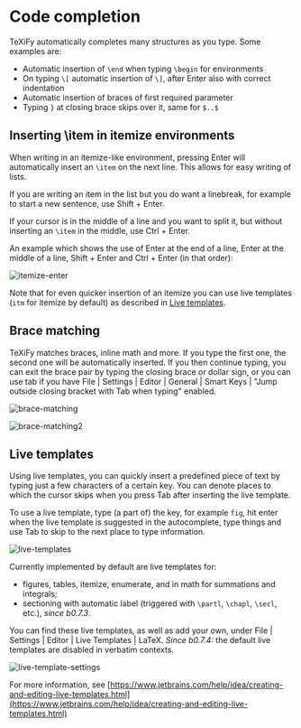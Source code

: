 # Code completion

TeXiFy automatically completes many structures as you type.
Some examples are:

* Automatic insertion of `\end` when typing `\begin` for environments
* On typing `\[` automatic insertion of `\]`, after <shortcut>Enter</shortcut> also with correct indentation
* Automatic insertion of braces of first required parameter
* Typing `}` at closing brace skips over it, same for `$..$`

## Inserting \item in itemize environments

When writing in an itemize-like environment, pressing <shortcut>Enter</shortcut> will automatically insert an `\item` on the next line.
This allows for easy writing of lists.

If you are writing an item in the list but you do want a linebreak, for example to start a new sentence, use <shortcut>Shift + Enter</shortcut>.

If your cursor is in the middle of a line and you want to split it, but without inserting an `\item` in the middle, use <shortcut>Ctrl + Enter</shortcut>.

An example which shows the use of <shortcut>Enter</shortcut> at the end of a line, <shortcut>Enter</shortcut> at the middle of a line, <shortcut>Shift + Enter</shortcut> and <shortcut>Ctrl + Enter</shortcut> (in that order):

![itemize-enter](itemize-enter.gif)

Note that for even quicker insertion of an itemize you can use live templates (`itm` for itemize by default) as described in [Live templates](Live-templates).

## Brace matching

TeXiFy matches braces, inline math and more.
If you type the first one, the second one will be automatically inserted.
If you then continue typing, you can exit the brace pair by typing the closing brace or dollar sign, or you can use tab if you have <ui-path>File | Settings | Editor | General | Smart Keys | "Jump outside closing bracket with Tab when typing"</ui-path> enabled.

![brace-matching](brace-matching.png)

![brace-matching2](brace-matching2.png)

## Live templates

Using live templates, you can quickly insert a predefined piece of text by typing just a few characters of a certain key.
You can denote places to which the cursor skips when you press <shortcut>Tab</shortcut> after inserting the live template.

To use a live template, type (a part of) the key, for example `fig`, hit enter when the live template is suggested in the autocomplete, type things and use <shortcut>Tab</shortcut> to skip to the next place to type information.

![live-templates](live-templates.gif)

Currently implemented by default are live templates for:

* figures, tables, itemize, enumerate, and in math for summations and integrals;
* sectioning with automatic label (triggered with `\partl`, `\chapl`, `\secl`, etc.), _since b0.7.3_.

You can find these live templates, as well as add your own, under <ui-path>File | Settings | Editor | Live Templates | LaTeX</ui-path>. _Since b0.7.4:_ the default live templates are disabled in verbatim contexts.

![live-template-settings](live-template-settings.png)

For more information, see [https://www.jetbrains.com/help/idea/creating-and-editing-live-templates.html](https://www.jetbrains.com/help/idea/creating-and-editing-live-templates.html)
